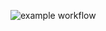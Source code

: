 ![example workflow](https://github.com/Adrix0n/JakubWieclaw/restaurant_management_app/workflows/android.yml/badge.svg)

